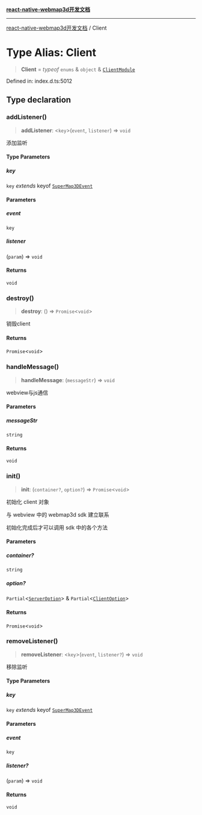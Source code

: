 [**react-native-webmap3d开发文档**](../README.md)

***

[react-native-webmap3d开发文档](../globals.md) / Client

# Type Alias: Client

> **Client** = *typeof* `enums` & `object` & [`ClientModule`](../interfaces/ClientModule.md)

Defined in: index.d.ts:5012

## Type declaration

### addListener()

> **addListener**: \<`key`\>(`event`, `listener`) => `void`

添加监听

#### Type Parameters

##### key

`key` *extends* keyof [`SuperMap3DEvent`](../interfaces/SuperMap3DEvent.md)

#### Parameters

##### event

`key`

##### listener

(`param`) => `void`

#### Returns

`void`

### destroy()

> **destroy**: () => `Promise`\<`void`\>

销毁client

#### Returns

`Promise`\<`void`\>

### handleMessage()

> **handleMessage**: (`messageStr`) => `void`

webview与js通信

#### Parameters

##### messageStr

`string`

#### Returns

`void`

### init()

> **init**: (`container?`, `option?`) => `Promise`\<`void`\>

初始化 client 对象

与 webview 中的 webmap3d sdk 建立联系

初始化完成后才可以调用 sdk 中的各个方法

#### Parameters

##### container?

`string`

##### option?

`Partial`\<[`ServerOption`](../interfaces/ServerOption.md)\> & `Partial`\<[`ClientOption`](../interfaces/ClientOption.md)\>

#### Returns

`Promise`\<`void`\>

### removeListener()

> **removeListener**: \<`key`\>(`event`, `listener?`) => `void`

移除监听

#### Type Parameters

##### key

`key` *extends* keyof [`SuperMap3DEvent`](../interfaces/SuperMap3DEvent.md)

#### Parameters

##### event

`key`

##### listener?

(`param`) => `void`

#### Returns

`void`
